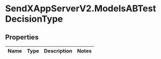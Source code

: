 # SendXAppServerV2.ModelsABTestDecisionType

## Properties
Name | Type | Description | Notes
------------ | ------------- | ------------- | -------------


